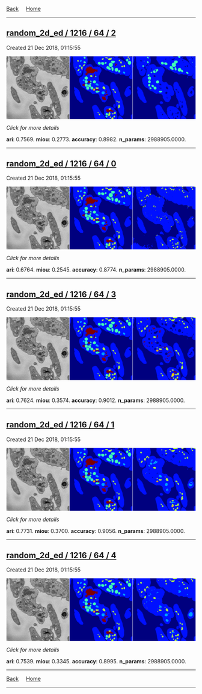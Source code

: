 
[Back](..)&nbsp;&nbsp;&nbsp;&nbsp;&nbsp;[Home](https://leapmanlab.github.io/snapshots)

---

<div class="summary"><a href="2"><h2>random_2d_ed / 1216 / 64 / 2</h2></a><p>Created 21 Dec 2018, 01:15:55
</p><a href="2"><img src="2/media/summary.png" align="center"></a><p>
<i>Click for more details</i>
</p></div>

**ari**: 0.7569. **miou**: 0.2773. **accuracy**: 0.8982. **n_params**: 2988905.0000. 

---

<div class="summary"><a href="0"><h2>random_2d_ed / 1216 / 64 / 0</h2></a><p>Created 21 Dec 2018, 01:15:55
</p><a href="0"><img src="0/media/summary.png" align="center"></a><p>
<i>Click for more details</i>
</p></div>

**ari**: 0.6764. **miou**: 0.2545. **accuracy**: 0.8774. **n_params**: 2988905.0000. 

---

<div class="summary"><a href="3"><h2>random_2d_ed / 1216 / 64 / 3</h2></a><p>Created 21 Dec 2018, 01:15:55
</p><a href="3"><img src="3/media/summary.png" align="center"></a><p>
<i>Click for more details</i>
</p></div>

**ari**: 0.7624. **miou**: 0.3574. **accuracy**: 0.9012. **n_params**: 2988905.0000. 

---

<div class="summary"><a href="1"><h2>random_2d_ed / 1216 / 64 / 1</h2></a><p>Created 21 Dec 2018, 01:15:55
</p><a href="1"><img src="1/media/summary.png" align="center"></a><p>
<i>Click for more details</i>
</p></div>

**ari**: 0.7731. **miou**: 0.3700. **accuracy**: 0.9056. **n_params**: 2988905.0000. 

---

<div class="summary"><a href="4"><h2>random_2d_ed / 1216 / 64 / 4</h2></a><p>Created 21 Dec 2018, 01:15:55
</p><a href="4"><img src="4/media/summary.png" align="center"></a><p>
<i>Click for more details</i>
</p></div>

**ari**: 0.7539. **miou**: 0.3345. **accuracy**: 0.8995. **n_params**: 2988905.0000. 

---

[Back](..)&nbsp;&nbsp;&nbsp;&nbsp;&nbsp;[Home](https://leapmanlab.github.io/snapshots)

---